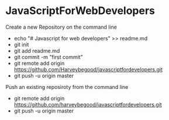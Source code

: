 # JavaScriptForWebDevelopers
Create a new Repository on the command line
- echo "# Javascript for web developers" >> readme.md
- git init 
- git add readme.md
- git commit -m "first commit"
- git remote add origin https://github.com/Harveybegood/javascriptfordevelopers.git
- git push -u origin master

Push an existing reposiroty from the command line
- git remote add origin https://github.com/harveybegood/javascriptfordevelopers.git
- git push -u origin master
